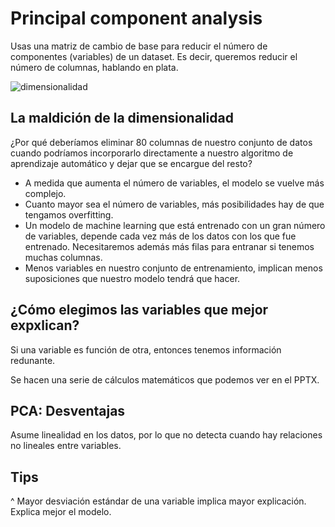 # Principal component analysis

Usas una matriz de cambio de base para reducir el número de componentes (variables) de un dataset. Es decir, queremos reducir el número de columnas, hablando en plata.

![dimensionalidad](https://cdncontribute.geeksforgeeks.org/wp-content/uploads/Dimensionality_Reduction_1.jpg)

## La maldición de la dimensionalidad
¿Por qué deberíamos eliminar 80 columnas de nuestro conjunto de datos cuando podríamos incorporarlo directamente a nuestro algoritmo de aprendizaje automático y dejar que se encargue del resto?

* A medida que aumenta el número de variables, el modelo se vuelve más complejo.
* Cuanto mayor sea el número de variables, más posibilidades hay de que tengamos overfitting.
* Un modelo de machine learning que está entrenado con un gran número de variables, depende cada vez más de los datos con los que fue entrenado. Necesitaremos además más filas para entranar si tenemos muchas columnas. 
* Menos variables en nuestro conjunto de entrenamiento, implican menos suposiciones que nuestro modelo tendrá que hacer.

## ¿Cómo elegimos las variables que mejor expxlican?

Si una variable es función de otra, entonces tenemos información redunante. 

Se hacen una serie de cálculos matemáticos que podemos ver en el PPTX. 

## PCA: Desventajas

Asume linealidad en los datos, por lo que no detecta cuando hay relaciones no lineales entre variables. 

## Tips

^ Mayor desviación estándar de una variable implica mayor explicación. Explica mejor el modelo. 

